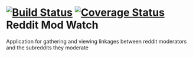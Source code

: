 [![Build Status](https://travis-ci.org/devights/reddit_mod_watch.svg?branch=master)](https://travis-ci.org/devights/reddit_mod_watch)
[![Coverage Status](https://coveralls.io/repos/devights/reddit_mod_watch/badge.png?branch=master)](https://coveralls.io/r/devights/reddit_mod_watch?branch=master)
Reddit Mod Watch
================
Application for gathering and viewing linkages between reddit moderators and the subreddits they moderate
